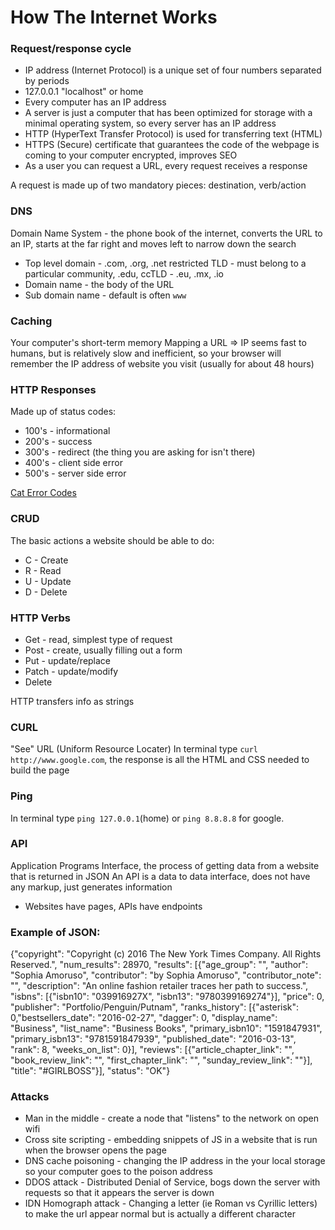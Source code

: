 # How The Internet Works

### Request/response cycle
- IP address (Internet Protocol) is a unique set of four numbers separated by periods
- 127.0.0.1 "localhost" or home
- Every computer has an IP address
- A server is just a computer that has been optimized for storage with a minimal operating system, so every server has an IP address
- HTTP (HyperText Transfer Protocol) is used for transferring text (HTML)
- HTTPS (Secure) certificate that guarantees the code of the webpage is coming to your computer encrypted, improves SEO
- As a user you can request a URL, every request receives a response

A request is made up of two mandatory pieces: destination, verb/action

### DNS
Domain Name System - the phone book of the internet, converts the URL to an IP, starts at the far right and moves left to narrow down the search
- Top level domain - .com, .org, .net
restricted TLD - must belong to a particular community, .edu,
ccTLD - .eu, .mx, .io
- Domain name - the body of the URL
- Sub domain name - default is often `www`

### Caching
Your computer's short-term memory
Mapping a URL => IP seems fast to humans, but is relatively slow and inefficient, so your browser will remember the IP address of website you visit (usually for about 48 hours)

### HTTP Responses
Made up of status codes:
- 100's - informational
- 200's - success
- 300's - redirect (the thing you are asking for isn't there)
- 400's - client side error
- 500's - server side error

[Cat Error Codes](https://http.cat/)

### CRUD
The basic actions a website should be able to do:
- C - Create
- R - Read
- U - Update
- D - Delete

### HTTP Verbs
- Get - read, simplest type of request
- Post - create, usually filling out a form
- Put - update/replace
- Patch - update/modify
- Delete

HTTP transfers info as strings

### CURL
"See" URL (Uniform Resource Locater)
In terminal type `curl http://www.google.com`, the response is all the HTML and CSS needed to build the page

### Ping
In terminal type `ping 127.0.0.1`(home) or `ping 8.8.8.8` for google.

### API
Application Programs Interface, the process of getting data from a website that is returned in JSON
An API is a data to data interface, does not have any markup, just generates information
- Websites have pages, APIs have endpoints

### Example of JSON:
{"copyright": "Copyright (c) 2016 The New York Times Company.  All Rights Reserved.", "num_results": 28970, "results": [{"age_group": "", "author": "Sophia Amoruso", "contributor": "by Sophia Amoruso", "contributor_note": "", "description": "An online fashion retailer traces her path to success.", "isbns": [{"isbn10": "039916927X", "isbn13": "9780399169274"}], "price": 0, "publisher": "Portfolio/Penguin/Putnam", "ranks_history": [{"asterisk": 0,"bestsellers_date": "2016-02-27", "dagger": 0, "display_name": "Business", "list_name": "Business Books", "primary_isbn10": "1591847931", "primary_isbn13": "9781591847939", "published_date": "2016-03-13", "rank": 8, "weeks_on_list": 0}], "reviews": [{"article_chapter_link": "", "book_review_link": "", "first_chapter_link": "", "sunday_review_link": ""}], "title": "#GIRLBOSS"}], "status": "OK"}

### Attacks
* Man in the middle - create a node that "listens" to the network on open wifi
* Cross site scripting - embedding snippets of JS in a website that is run when the browser opens the page
* DNS cache poisoning - changing the IP address in the your local storage so your computer goes to the poison address
* DDOS attack - Distributed Denial of Service, bogs down the server with requests so that it appears the server is down
* IDN Homograph attack - Changing a letter (ie Roman vs Cyrillic letters) to make the url appear normal but is actually a different character
